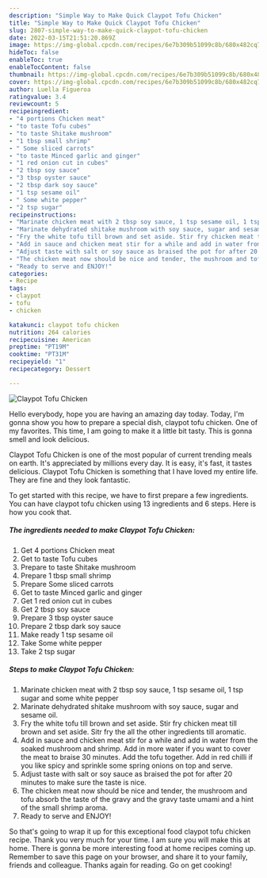 ```yaml
---
description: "Simple Way to Make Quick Claypot Tofu Chicken"
title: "Simple Way to Make Quick Claypot Tofu Chicken"
slug: 2807-simple-way-to-make-quick-claypot-tofu-chicken
date: 2022-03-15T21:51:20.869Z
image: https://img-global.cpcdn.com/recipes/6e7b309b51099c8b/680x482cq70/claypot-tofu-chicken-recipe-main-photo.jpg
hideToc: false
enableToc: true
enableTocContent: false
thumbnail: https://img-global.cpcdn.com/recipes/6e7b309b51099c8b/680x482cq70/claypot-tofu-chicken-recipe-main-photo.jpg
cover: https://img-global.cpcdn.com/recipes/6e7b309b51099c8b/680x482cq70/claypot-tofu-chicken-recipe-main-photo.jpg
author: Luella Figueroa
ratingvalue: 3.4
reviewcount: 5
recipeingredient:
- "4 portions Chicken meat"
- "to taste Tofu cubes"
- "to taste Shitake mushroom"
- "1 tbsp small shrimp"
- " Some sliced carrots"
- "to taste Minced garlic and ginger"
- "1 red onion cut in cubes"
- "2 tbsp soy sauce"
- "3 tbsp oyster sauce"
- "2 tbsp dark soy sauce"
- "1 tsp sesame oil"
- " Some white pepper"
- "2 tsp sugar"
recipeinstructions:
- "Marinate chicken meat with 2 tbsp soy sauce, 1 tsp sesame oil, 1 tsp sugar and some white pepper"
- "Marinate dehydrated shitake mushroom with soy sauce, sugar and sesame oil."
- "Fry the white tofu till brown and set aside. Stir fry chicken meat till brown and set aside. Sitr fry the all the other ingredients till aromatic."
- "Add in sauce and chicken meat stir for a while and add in water from the soaked mushroom and shrimp. Add in more water if you want to cover the meat to braise 30 minutes. Add the tofu together. Add in red chilli if you like spicy and sprinkle some spring onions on top and serve."
- "Adjust taste with salt or soy sauce as braised the pot for after 20 minutes to make sure the taste is nice."
- "The chicken meat now should be nice and tender, the mushroom and tofu absorb the taste of the gravy and the gravy taste umami and a hint of the small shrimp aroma."
- "Ready to serve and ENJOY!"
categories:
- Recipe
tags:
- claypot
- tofu
- chicken

katakunci: claypot tofu chicken 
nutrition: 264 calories
recipecuisine: American
preptime: "PT19M"
cooktime: "PT31M"
recipeyield: "1"
recipecategory: Dessert

---
```



![Claypot Tofu Chicken](https://img-global.cpcdn.com/recipes/6e7b309b51099c8b/680x482cq70/claypot-tofu-chicken-recipe-main-photo.jpg)

Hello everybody, hope you are having an amazing day today. Today, I'm gonna show you how to prepare a special dish, claypot tofu chicken. One of my favorites. This time, I am going to make it a little bit tasty. This is gonna smell and look delicious.

Claypot Tofu Chicken is one of the most popular of current trending meals on earth. It's appreciated by millions every day. It is easy, it's fast, it tastes delicious. Claypot Tofu Chicken is something that I have loved my entire life. They are fine and they look fantastic.




To get started with this recipe, we have to first prepare a few ingredients. You can have claypot tofu chicken using 13 ingredients and 6 steps. Here is how you cook that.

<!--inarticleads1-->

##### The ingredients needed to make Claypot Tofu Chicken:

1. Get 4 portions Chicken meat
1. Get to taste Tofu cubes
1. Prepare to taste Shitake mushroom
1. Prepare 1 tbsp small shrimp
1. Prepare  Some sliced carrots
1. Get to taste Minced garlic and ginger
1. Get 1 red onion cut in cubes
1. Get 2 tbsp soy sauce
1. Prepare 3 tbsp oyster sauce
1. Prepare 2 tbsp dark soy sauce
1. Make ready 1 tsp sesame oil
1. Take  Some white pepper
1. Take 2 tsp sugar




<!--inarticleads2-->

##### Steps to make Claypot Tofu Chicken:

1. Marinate chicken meat with 2 tbsp soy sauce, 1 tsp sesame oil, 1 tsp sugar and some white pepper
1. Marinate dehydrated shitake mushroom with soy sauce, sugar and sesame oil.
1. Fry the white tofu till brown and set aside. Stir fry chicken meat till brown and set aside. Sitr fry the all the other ingredients till aromatic.
1. Add in sauce and chicken meat stir for a while and add in water from the soaked mushroom and shrimp. Add in more water if you want to cover the meat to braise 30 minutes. Add the tofu together. Add in red chilli if you like spicy and sprinkle some spring onions on top and serve.
1. Adjust taste with salt or soy sauce as braised the pot for after 20 minutes to make sure the taste is nice.
1. The chicken meat now should be nice and tender, the mushroom and tofu absorb the taste of the gravy and the gravy taste umami and a hint of the small shrimp aroma.
1. Ready to serve and ENJOY!



So that's going to wrap it up for this exceptional food claypot tofu chicken recipe. Thank you very much for your time. I am sure you will make this at home. There is gonna be more interesting food at home recipes coming up. Remember to save this page on your browser, and share it to your family, friends and colleague. Thanks again for reading. Go on get cooking!
